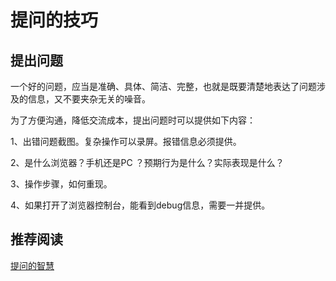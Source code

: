 # 提问的技巧

## 提出问题
一个好的问题，应当是准确、具体、简洁、完整，也就是既要清楚地表达了问题涉及的信息，又不要夹杂无关的噪音。

为了方便沟通，降低交流成本，提出问题时可以提供如下内容：

1、出错问题截图。复杂操作可以录屏。报错信息必须提供。

2、是什么浏览器？手机还是PC ？预期行为是什么？实际表现是什么？

3、操作步骤，如何重现。

4、如果打开了浏览器控制台，能看到debug信息，需要一并提供。




## 推荐阅读

[提问的智慧](http://doc.zengrong.net/smart-questions/cn.html)